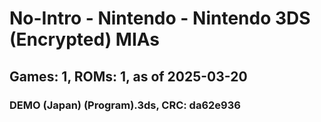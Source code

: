 # No-Intro - Nintendo - Nintendo 3DS (Encrypted) MIAs
## Games: 1, ROMs: 1, as of 2025-03-20

### DEMO (Japan) (Program).3ds, CRC: da62e936
